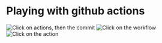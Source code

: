 # Playing with github actions
![Click on actions, then the commit](actions-commit.jpg "Click on actions, then the commit")
![Click on the workflow](click-on-workflow.jpg "Click on the workflow")
![Click on the action](click-on-action.jpg "Click on the action")
